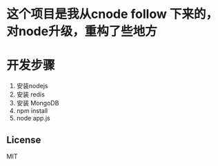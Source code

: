 
# 这个项目是我从cnode follow 下来的，对node升级，重构了些地方

# 开发步骤

 1. 安装nodejs
 2. 安装 redis
 3. 安装 MongoDB
 4. npm install
 5. node app.js


## License

MIT

